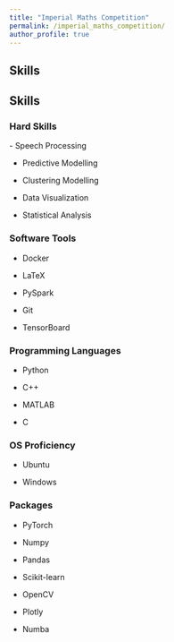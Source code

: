 ```yaml
---
title: "Imperial Maths Competition"
permalink: /imperial_maths_competition/
author_profile: true
---
```


## Skills

## Skills

### Hard Skills
<head>
    - Speech Processing
<div class="progress">
  <div class="progress-bar" role="progressbar" style="width: 80%" aria-valuenow="80" aria-valuemin="0" aria-valuemax="100"></div>
</div>

- Predictive Modelling
<div class="progress">
  <div class="progress-bar" role="progressbar" style="width: 90%" aria-valuenow="90" aria-valuemin="0" aria-valuemax="100"></div>
</div>

- Clustering Modelling
<div class="progress">
  <div class="progress-bar" role="progressbar" style="width: 85%" aria-valuenow="85" aria-valuemin="0" aria-valuemax="100"></div>
</div>

- Data Visualization
<div class="progress">
  <div class="progress-bar" role="progressbar" style="width: 95%" aria-valuenow="95" aria-valuemin="0" aria-valuemax="100"></div>
</div>

- Statistical Analysis
<div class="progress">
  <div class="progress-bar" role="progressbar" style="width: 88%" aria-valuenow="88" aria-valuemin="0" aria-valuemax="100"></div>
</div>

### Software Tools

- Docker
<div class="progress">
  <div class="progress-bar" role="progressbar" style="width: 70%" aria-valuenow="70" aria-valuemin="0" aria-valuemax="100"></div>
</div>

- LaTeX
<div class="progress">
  <div class="progress-bar" role="progressbar" style="width: 65%" aria-valuenow="65" aria-valuemin="0" aria-valuemax="100"></div>
</div>

- PySpark
<div class="progress">
  <div class="progress-bar" role="progressbar" style="width: 75%" aria-valuenow="75" aria-valuemin="0" aria-valuemax="100"></div>
</div>

- Git
<div class="progress">
  <div class="progress-bar" role="progressbar" style="width: 85%" aria-valuenow="85" aria-valuemin="0" aria-valuemax="100"></div>
</div>

- TensorBoard
<div class="progress">
  <div class="progress-bar" role="progressbar" style="width: 80%" aria-valuenow="80" aria-valuemin="0" aria-valuemax="100"></div>
</div>

### Programming Languages

- Python
<div class="progress">
  <div class="progress-bar" role="progressbar" style="width: 95%" aria-valuenow="95" aria-valuemin="0" aria-valuemax="100"></div>
</div>

- C++
<div class="progress">
  <div class="progress-bar" role="progressbar" style="width: 80%" aria-valuenow="80" aria-valuemin="0" aria-valuemax="100"></div>
</div>

- MATLAB
<div class="progress">
  <div class="progress-bar" role="progressbar" style="width: 70%" aria-valuenow="70" aria-valuemin="0" aria-valuemax="100"></div>
</div>

- C
<div class="progress">
  <div class="progress-bar" role="progressbar" style="width: 75%" aria-valuenow="75" aria-valuemin="0" aria-valuemax="100"></div>
</div>

### OS Proficiency

- Ubuntu
<div class="progress">
  <div class="progress-bar" role="progressbar" style="width: 90%" aria-valuenow="90" aria-valuemin="0" aria-valuemax="100"></div>
</div>

- Windows
<div class="progress">
  <div class="progress-bar" role="progressbar" style="width: 85%" aria-valuenow="85" aria-valuemin="0" aria-valuemax="100"></div>
</div>

### Packages

- PyTorch
<div class="progress">
  <div class="progress-bar" role="progressbar" style="width: 80%" aria-valuenow="80" aria-valuemin="0" aria-valuemax="100"></div>
</div>

- Numpy
<div class="progress">
  <div class="progress-bar" role="progressbar" style="width: 90%" aria-valuenow="90" aria-valuemin="0" aria-valuemax="100"></div>
</div>

- Pandas
<div class="progress">
  <div class="progress-bar" role="progressbar" style="width: 85%" aria-valuenow="85" aria-valuemin="0" aria-valuemax="100"></div>
</div>

- Scikit-learn
<div class="progress">
  <div class="progress-bar" role="progressbar" style="width: 95%" aria-valuenow="95" aria-valuemin="0" aria-valuemax="100"></div>
</div>

- OpenCV
<div class="progress">
  <div class="progress-bar" role="progressbar" style="width: 80%" aria-valuenow="80" aria-valuemin="0" aria-valuemax="100"></div>
</div>

- Plotly
<div class="progress">
  <div class="progress-bar" role="progressbar" style="width: 75%" aria-valuenow="75" aria-valuemin="0" aria-valuemax="100"></div>
</div>

- Numba
<div class="progress">
  <div class="progress-bar" role="progressbar" style="width: 70%" aria-valuenow="70" aria-valuemin="0" aria-valuemax="100"></div>
</div>


</head>
